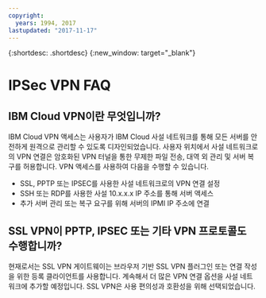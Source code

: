 ```yaml
---
copyright:
  years: 1994, 2017
lastupdated: "2017-11-17"
---
```


{:shortdesc: .shortdesc}
{:new_window: target="_blank"}


# IPSec VPN FAQ

## IBM Cloud VPN이란 무엇입니까? 

IBM Cloud VPN 액세스는 사용자가 IBM Cloud 사설 네트워크를 통해 모든 서버를 안전하게 원격으로 관리할 수 있도록 디자인되었습니다. 사용자 위치에서 사설 네트워크로의 VPN 연결은 암호화된 VPN 터널을 통한 무제한 파일 전송, 대역 외 관리 및 서버 복구를 허용합니다. VPN 액세스를 사용하여 다음을 수행할 수 있습니다. 

* SSL, PPTP 또는 IPSEC를 사용한 사설 네트워크로의 VPN 연결 설정
* SSH 또는 RDP를 사용한 사설 10.x.x.x IP 주소를 통해 서버 액세스
* 추가 서버 관리 또는 복구 요구를 위해 서버의 IPMI IP 주소에 연결


## SSL VPN이 PPTP, IPSEC 또는 기타 VPN 프로토콜도 수행합니까? 

현재로서는 SSL VPN 게이트웨이는 브라우저 기반 SSL VPN 플러그인 또는 연결 작성을 위한 등록 클라이언트를 사용합니다. 계속해서 더 많은 VPN 연결 옵션을 사설 네트워크에 추가할 예정입니다. SSL VPN은 사용 편의성과 호환성을 위해 선택되었습니다. 
